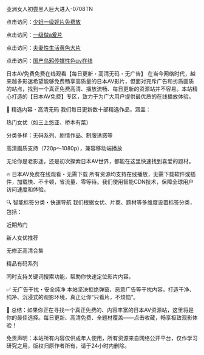 亚洲女人初尝黑人巨大进入-0708TN

点击访问：<a href="https://heiliaoxwd5i8.pages.dev">少妇一级婬片免费放</a>

点击访问：<a href="https://heiliaoga6s9v.pages.dev">一级做a爰片</a>

点击访问：<a href="https://heiliaowt0d7p.pages.dev">夫妻性生活黄色大片</a>

点击访问：<a href="https://heiliaoow5kzm.pages.dev">国产乌鸦传媒性色αv在线</a>

日本AV免费免费在线观看【每日更新・高清无码・无广告】
在当今网络时代，越来越多影迷希望能够免费畅享高质量的日本AV影片，但面对充斥广告和劣质画质的站点，找到一个真正免费高清、播放流畅、每日更新的资源站并不容易。本站精心打造的【日本AV免费】专区，致力于为广大用户提供最优质的在线播放体验。

🌟 精选内容・高清无码
我们每日更新数十部精选作品，涵盖：

热门女优（如三上悠亚、桥本有菜）

分类多样：无码系列、剧情作品、制服诱惑等

高清画质支持（720p～1080p），兼容移动端播放

无论你是老影迷，还是初次探索日本AV世界，都能在这里快速找到喜爱的题材。

🔥 日本AV免费在线观看・无需下载
所有资源均支持在线播放，无需下载软件或插件，加载快、不卡顿，省流量、零等待。我们使用智能CDN技术，保障全球用户访问速度和体验。

🔍 智能标签分类・快速导航
我们根据女优、片商、题材等多维度设置标签分类，包括：

近期热门

新人女优推荐

无修正高清合集

精品有码系列

同时支持关键词搜索功能，帮助你快速定位影片内容。

✅ 无广告干扰・安全纯净
本站坚决拒绝弹窗、恶意广告等干扰内容，打造干净、纯净、沉浸式的观影环境，真正让你“只看片，不烦恼”。

📌 总结：如果你正在寻找一个真正免费的、内容丰富的日本AV资源站，这里将是你的最佳选择。每日更新、高清免费、全题材覆盖——点击收藏，畅享极致观影体验！

免责声明：本站所有内容仅供成年人使用，所有资源来自网络公开平台，仅作学习研究之用，版权归原作者所有，请于24小时内删除。


<span style="display:none;">[Canonical link] ( https://github.com/dtth2611/555555 ）</span>












